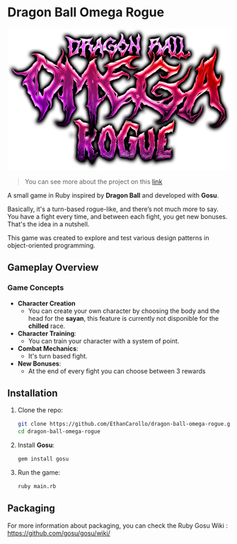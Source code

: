 # Dragon Ball Omega Rogue

<p align="center">
  <img src="./assets/title/dbrogue.png" alt="Dragon Ball Omega Rogue Banner" />
</p>

> You can see more about the project on this [link]("https://dragon-ball-omega-rogue.vercel.app")

A small game in Ruby inspired by **Dragon Ball** and developed with **Gosu**.

Basically, it's a turn-based rogue-like, and there’s not much more to say.
You have a fight every time, and between each fight, you get new bonuses. That's the idea in a nutshell.

This game was created to explore and test various design patterns in object-oriented programming.

## Gameplay Overview

### Game Concepts
- **Character Creation**
    - You can create your own character by choosing the body and the head for the **sayan**, this feature is currently not disponible for the **chilled** race. 
- **Character Training**: 
    - You can train your character with a system of point.
- **Combat Mechanics**: 
    - It's turn based fight.
- **New Bonuses**: 
    - At the end of every fight you can choose between 3 rewards

## Installation

1. Clone the repo:
   ```bash
   git clone https://github.com/EthanCarollo/dragon-ball-omega-rogue.git
   cd dragon-ball-omega-rogue
   ```
   
2. Install **Gosu**:
   ```bash
   gem install gosu
   ```

3. Run the game:
   ```bash
   ruby main.rb
   ```

## Packaging

For more information about packaging, you can check the Ruby Gosu Wiki : https://github.com/gosu/gosu/wiki/ 
